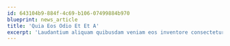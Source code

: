 ```yaml
---
id: 643104b9-884f-4c69-b106-07499884b970
blueprint: news_article
title: 'Quia Eos Odio Et Et A'
excerpt: 'Laudantium aliquam quibusdam veniam eos inventore consectetur hic. Est quia perspiciatis voluptatem quia.'
---
```

